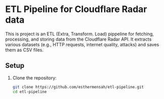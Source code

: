 # ETL Pipeline for  Cloudflare Radar data

This is project is an ETL  (Extra, Transform. Load) pippeline for fetching, processing, and storing data from the Cloudflare Radar API. It extracts various datasets (e.g., HTTP requests, internet quality, attacks) and saves them as CSV files.


## Setup 

1. Clone the repository:
   ```bash
   git clone https://github.com/esthermensah/etl-pipeline.git
   cd etl-pipeline